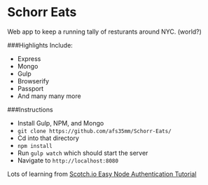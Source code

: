 # Schorr Eats
 
Web app to keep a running tally of resturants around NYC. (world?)

###Highlights Include:
- Express
- Mongo
- Gulp
- Browserify
- Passport
- And many many more

###Instructions
- Install Gulp, NPM, and Mongo
- `git clone https://github.com/afs35mm/Schorr-Eats/`
- Cd into that directory
- `npm install`
- Run `gulp watch` which should start the server
- Navigate to `http://localhost:8080` 



Lots of learning from [Scotch.io Easy Node Authentication Tutorial](https://github.com/scotch-io/easy-node-authentication)